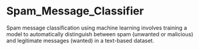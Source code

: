 # Spam_Message_Classifier
 Spam message classification using machine learning involves training a model to automatically distinguish between spam (unwanted or malicious) and legitimate messages (wanted) in a text-based dataset.
